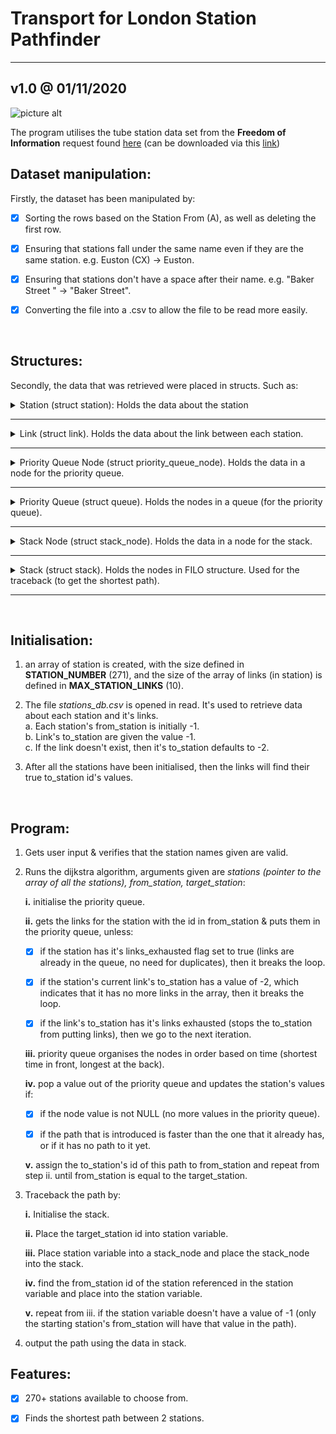 # Transport for London Station Pathfinder #
---
## v1.0 @ 01/11/2020
![picture alt](https://i.ibb.co/D1jGdsm/tfl-logo3.png "TFL")

The program utilises the tube station data set from the __Freedom of Information__ request found [here](https://www.whatdotheyknow.com/request/distance_between_adjacent_underg#incoming-5516) (can be downloaded via this [link](https://www.whatdotheyknow.com/request/1779/response/5516/attach/3/Inter%20station%20database.xls?cookie_passthrough=1))

## Dataset manipulation:
Firstly, the dataset has been manipulated by:
- [x] Sorting the rows based on the Station From (A), as well as deleting the first row.

- [x] Ensuring that stations fall under the same name even if they are the same station. e.g. Euston (CX) → Euston.

- [x] Ensuring that stations don't have a space after their name. e.g. "Baker Street " → "Baker Street".

- [x] Converting the file into a .csv to allow the file to be read more easily.

<br />

## Structures:
Secondly, the data that was retrieved were placed in structs. Such as:

<details><summary> Station (struct station): Holds the data about the station </summary><p>
    
   a. **id**: The index that station has in the array.
   
   b. **name**: Holds the name of the station.
   
   d. **links**: An array of type link that holds data about each link from the station.
    
    
    ... // The following is data about the path that the dijkstra algorithm uses.
    
    
   c. **links_exhausted**: Flag (1 or 0), that indicates whether or not the links from the stations are already in the priority queue.
    
   e. **from_station**: The shortest path from the "starting station" to this station, comes from this station (...→ from_station → id).
   
   f. **from_line**: Holds the string of the name of line.
   
   g. **time**: Holds the time taken to reach this station.
</p></details>

---

<details><summary> Link (struct link). Holds the data about the link between each station. </summary><p>
    
   a. **to_station**: Holds the link's destinations station's id. If it holds is -2 then the link doesn't exist, if -1 then the id still needs to be found.
   
   b. **time**: Holds the time it takes to travel from the station holding the link to the to_station.
  
   c. **distance**: Holds the distance between the from the station holding the link and the to_station.
   
   d. **line**: Holds the name of the line that this link uses.
   
   e. **destination**: Holds the name of the to_station. Used to fetch the to_station after all the stations have retrieved the required data.
   
   f. **direction**: Direction of where the train is going (Northbound, Southbound, Eastbound, Westbound etc.)
</p></details>

---

<details><summary> Priority Queue Node (struct priority_queue_node). Holds the data in a node for the priority queue. </summary><p>
    
   a. **from_station_id**: holds the data about the starting station of the link.
   
   b. **to_station**: holds the data about the destination station of the link.
   
   c. **link_id**: the index of the link in the station struct of the from_station_id's station:
   
   d. **time**: the time it takes to traverse this link.
   
   e. *priority_queue_node* **∗next**: holds the pointer of the next node in the queue.
    
</p></details>

---

<details><summary> Priority Queue (struct queue). Holds the nodes in a queue (for the priority queue). </summary><p>
    
   a. *priority_queue_node* **∗head**: holds the pointer of the starting node of the queue.
   
</p></details>

---

<details><summary> Stack Node (struct stack_node). Holds the data in a node for the stack. </summary><p>
    
   a. **to_station**: holds the id of the next station.
   b. *stack_node* **∗next**: holds the pointer of the next node in the stack.
   
</p></details>

---

<details><summary> Stack (struct stack). Holds the nodes in FILO structure. Used for the traceback (to get the shortest path). </summary><p>
    
   a. *stack_node* **∗head**: holds the pointer to the first node in the stack.
 
</p></details>

---

<br />

## Initialisation: 

1. an array of station is created, with the size defined in **STATION_NUMBER** (271), and the size of the array of links (in station) is defined in **MAX_STATION_LINKS** (10).

2. The file *stations_db.csv* is opened in read. It's used to retrieve data about each station and it's links.   
    a. Each station's from_station is initially -1.  
    b. Link's to_station are given the value -1.  
    c. If the link doesn't exist, then it's to_station defaults to -2.

3. After all the stations have been initialised, then the links will find their true to_station id's values.

<br />
  
  
## Program:

1. Gets user input & verifies that the station names given are valid.

2. Runs the dijkstra algorithm, arguments given are *stations (pointer to the array of all the stations), from_station, target_station*:

    **i.** initialise the priority queue.
    
    **ii.** gets the links for the station with the id in from_station & puts them in the priority queue, unless:
        
      - [x] if the station has it's links_exhausted flag set to true (links are already in the queue, no need for duplicates), then it breaks the loop.
      
      - [x] if the station's current link's to_station has a value of -2, which indicates that it has no more links in the array, then it breaks the loop.
      
      - [x] if the link's to_station has it's links exhausted (stops the to_station from putting links), then we go to the next iteration.
    
    **iii.** priority queue organises the nodes in order based on time (shortest time in front, longest at the back).
    
    **iv.** pop a value out of the priority queue and updates the station's values if:
    
      - [x] if the node value is not NULL (no more values in the priority queue).
      
      - [x] if the path that is introduced is faster than the one that it already has, or if it has no path to it yet.
    
    **v.** assign the to_station's id of this path to from_station and repeat from step ii. until from_station is equal to the target_station.
    
3. Traceback the path by:

    **i.** Initialise the stack.

    **ii.** Place the target_station id into station variable.
    
    **iii.** Place station variable into a stack_node and place the stack_node into the stack.
    
    **iv.** find the from_station id of the station referenced in the station variable and place into the station variable.
    
    **v.** repeat from iii. if the station variable doesn't have a value of -1 (only the starting station's from_station will have that value in the path).

4. output the path using the data in stack.
      

Features:
------
- [x] 270+ stations available to choose from.

- [x] Finds the shortest path between 2 stations.



    




